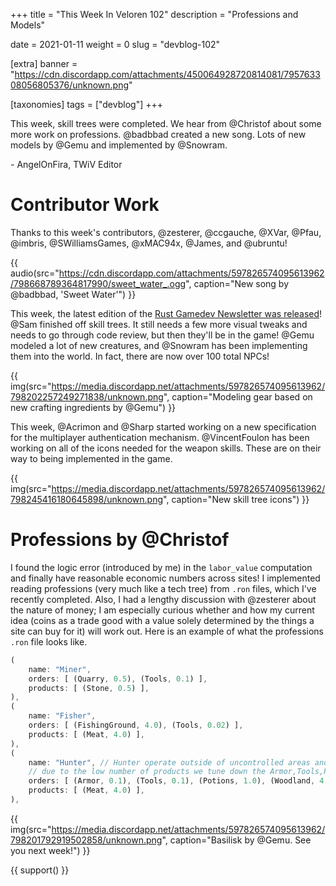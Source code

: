 +++
title = "This Week In Veloren 102"
description = "Professions and Models"

date = 2021-01-11
weight = 0
slug = "devblog-102"

[extra]
banner = "https://cdn.discordapp.com/attachments/450064928720814081/795763308056805376/unknown.png"

[taxonomies]
tags = ["devblog"]
+++

This week, skill trees were completed. We hear from @Christof about some more
work on professions. @badbbad created a new song. Lots of new models by @Gemu
and implemented by @Snowram.

\- AngelOnFira, TWiV Editor

# Contributor Work

Thanks to this week's contributors, @zesterer, @ccgauche, @XVar, @Pfau, @imbris,
@SWilliamsGames, @xMAC94x, @James, and @ubruntu!

{{
    audio(src="https://cdn.discordapp.com/attachments/597826574095613962/798668789364817990/sweet_water_.ogg",
    caption="New song by @badbbad, 'Sweet Water'")
}}

This week, the latest edition of the [Rust Gamedev Newsletter was released](https://rust-gamedev.github.io/posts/newsletter-017/)! @Sam finished off skill trees. It still
needs a few more visual tweaks and needs to go through code review, but then
they'll be in the game! @Gemu modeled a lot of new creatures, and @Snowram has
been implementing them into the world. In fact, there are now over 100 total
NPCs!

{{
    img(src="https://media.discordapp.net/attachments/597826574095613962/798202257249271838/unknown.png",
    caption="Modeling gear based on new crafting ingredients by @Gemu")
}}

This week, @Acrimon and @Sharp started working on a new specification for the
multiplayer authentication mechanism. @VincentFoulon has been working on all of the icons needed for the weapon
skills. These are on their way to being implemented in the game.

{{
    img(src="https://media.discordapp.net/attachments/597826574095613962/798245416180645898/unknown.png",
    caption="New skill tree icons")
}}

# Professions by @Christof

I found the logic error (introduced by me) in the `labor_value` computation and
finally have reasonable economic numbers across sites! I implemented reading
professions (very much like a tech tree) from `.ron` files, which I've recently
completed. Also, I had a lengthy discussion with @zesterer about the nature of
money; I am especially curious whether and how my current idea (coins as a trade
good with a value solely determined by the things a site can buy for it) will
work out. Here is an example of what the professions `.ron` file looks like.

```rust
(
    name: "Miner",
    orders: [ (Quarry, 0.5), (Tools, 0.1) ],
    products: [ (Stone, 0.5) ],
),
(
    name: "Fisher",
    orders: [ (FishingGround, 4.0), (Tools, 0.02) ],
    products: [ (Meat, 4.0) ],
),
(
    name: "Hunter", // Hunter operate outside of uncontrolled areas and resemble guards
    // due to the low number of products we tune down the Armor,Tools,Potions in comparison
    orders: [ (Armor, 0.1), (Tools, 0.1), (Potions, 1.0), (Woodland, 4.0) ],
    products: [ (Meat, 4.0) ],
),
```

{{
    img(src="https://media.discordapp.net/attachments/597826574095613962/798201792919502858/unknown.png",
    caption="Basilisk by @Gemu. See you next week!")
}}

{{ support() }}

